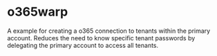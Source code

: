 # o365warp
A example for creating a o365 connection to tenants within the primary account.
Reduces the need to know specific tenant passwords by delegating the primary account to access all tenants.
